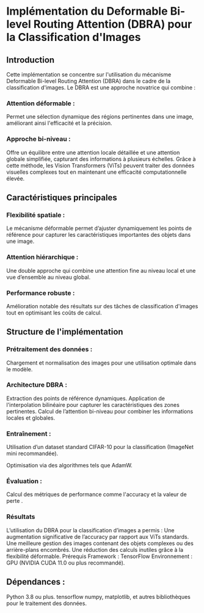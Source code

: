 # Implémentation du Deformable Bi-level Routing Attention (DBRA) pour la Classification d'Images
## Introduction
Cette implémentation se concentre sur l'utilisation du mécanisme Deformable Bi-level Routing Attention (DBRA) dans le cadre de la classification d'images. Le DBRA est une approche novatrice qui combine :

### Attention déformable : 
Permet une sélection dynamique des régions pertinentes dans une image, améliorant ainsi l'efficacité et la précision.
### Approche bi-niveau : 
Offre un équilibre entre une attention locale détaillée et une attention globale simplifiée, capturant des informations à plusieurs échelles.
Grâce à cette méthode, les Vision Transformers (ViTs) peuvent traiter des données visuelles complexes tout en maintenant une efficacité computationnelle élevée.

## Caractéristiques principales
### Flexibilité spatiale :
Le mécanisme déformable permet d’ajuster dynamiquement les points de référence pour capturer les caractéristiques importantes des objets dans une image.
### Attention hiérarchique :
Une double approche qui combine une attention fine au niveau local et une vue d’ensemble au niveau global.
### Performance robuste : 
Amélioration notable des résultats sur des tâches de classification d'images tout en optimisant les coûts de calcul.

## Structure de l'implémentation
### Prétraitement des données : 
Chargement et normalisation des images pour une utilisation optimale dans le modèle.
### Architecture DBRA : 
Extraction des points de référence dynamiques.
Application de l'interpolation bilinéaire pour capturer les caractéristiques des zones pertinentes.
Calcul de l’attention bi-niveau pour combiner les informations locales et globales.
### Entraînement :
Utilisation d’un dataset standard CIFAR-10 pour la classification (ImageNet mini recommandée).

Optimisation via des algorithmes tels que AdamW.
### Évaluation : 
Calcul des métriques de performance comme l'accuracy et la valeur de perte .
### Résultats
L’utilisation du DBRA pour la classification d’images a permis :
Une augmentation significative de l’accuracy par rapport aux ViTs standards.
Une meilleure gestion des images contenant des objets complexes ou des arrière-plans encombrés.
Une réduction des calculs inutiles grâce à la flexibilité déformable.
Prérequis
Framework : TensorFlow 
Environnement : GPU (NVIDIA CUDA 11.0 ou plus recommandé).
## Dépendances :
Python 3.8 ou plus.
tensorflow 
numpy, matplotlib, et autres bibliothèques pour le traitement des données.
